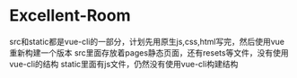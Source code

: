 # Excellent-Room
src和static都是vue-cli的一部分，计划先用原生js,css,html写完，然后使用vue重新构建一个版本
src里面存放着pages静态页面，还有resets等文件，没有使用vue-cli的结构
static里面有js文件，仍然没有使用vue-cli构建结构
